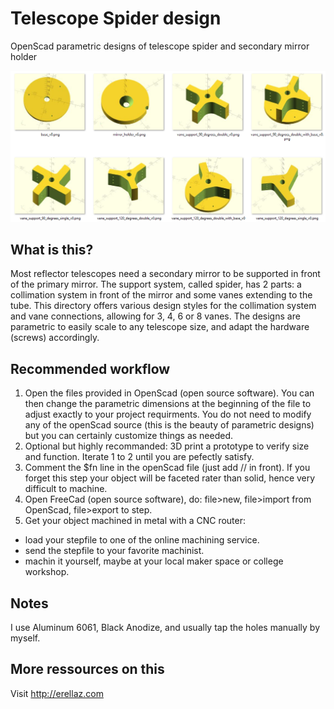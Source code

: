 # Telescope Spider design
OpenScad parametric designs of telescope spider and secondary mirror holder 

![Vanes styles](Vanes_styles.PNG)

## What is this?
Most reflector telescopes need a secondary mirror to be supported in front of the primary mirror. The support system, called spider, has 2 parts: a collimation system in front of the mirror and some vanes extending to the tube.
This directory offers various design styles for the collimation system and vane connections, allowing for 3, 4, 6 or 8 vanes.
The designs are parametric to easily scale to any telescope size, and adapt the hardware (screws) accordingly.

## Recommended workflow
1. Open the files provided in OpenScad (open source software). You can then change the parametric dimensions at the beginning of the file to adjust exactly to your project requirments. You do not need to modify any of the openScad source (this is the beauty of parametric designs) but you can certainly customize things as needed.
2. Optional but highly recommanded: 3D print a prototype to verify size and function. Iterate 1 to 2 until you are pefectly satisfy.
3. Comment the $fn line in the openScad file (just add // in front). If you forget this step your object will be faceted rater than solid, hence very difficult to machine.
4. Open FreeCad (open source software), do: file>new, file>import from OpenScad, file>export to step.
5. Get your object machined in metal with a CNC router:
  - load your stepfile to one of the online machining service.
  - send the stepfile to your favorite machinist.
  - machin it yourself, maybe at your local maker space or college workshop.

## Notes
I use Aluminum 6061, Black Anodize, and usually tap the holes manually by myself.

## More ressources on this
Visit http://erellaz.com

